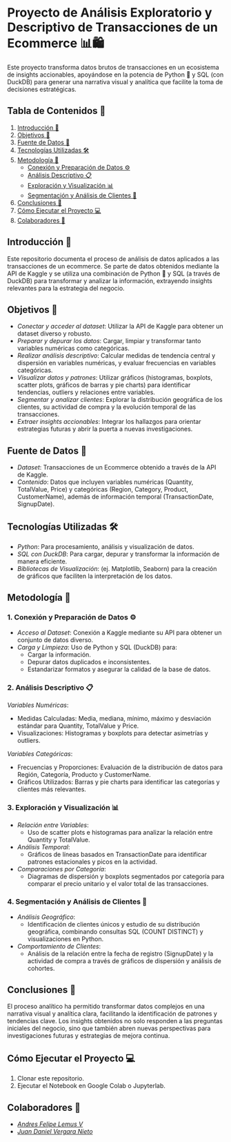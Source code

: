 # Proyecto de Análisis Exploratorio y Descriptivo de Transacciones de un Ecommerce 📊🛍

Este proyecto transforma datos brutos de transacciones en un ecosistema de insights accionables, apoyándose en la potencia de Python 🐍 y SQL (con DuckDB) para generar una narrativa visual y analítica que facilite la toma de decisiones estratégicas.

## Tabla de Contenidos 📖
1. [Introducción 🌟](#introducción-🌟)
2. [Objetivos 🎯](#objetivos-🎯)
3. [Fuente de Datos 📂](#fuente-de-datos-📂)
4. [Tecnologías Utilizadas 🛠](#tecnologías-utilizadas-🛠)
5. [Metodología 📑](#metodología-📑)
    - [Conexión y Preparación de Datos ⚙](#1-conexión-y-preparación-de-datos-⚙)
    - [Análisis Descriptivo 📋](#2-análisis-descriptivo-📋)
    - [Exploración y Visualización 📊](#3-exploración-y-visualización-📊)
    - [Segmentación y Análisis de Clientes 👥](#4-segmentación-y-análisis-de-clientes-👥)
6. [Conclusiones 🏁](#conclusiones-🏁)
7. [Cómo Ejecutar el Proyecto 💻](#cómo-ejecutar-el-proyecto-💻)
8. [Colaboradores 🤝](#colaboradores-🤝)

## Introducción 🌟

Este repositorio documenta el proceso de análisis de datos aplicados a las transacciones de un ecommerce. Se parte de datos obtenidos mediante la API de Kaggle y se utiliza una combinación de Python 🐍 y SQL (a través de DuckDB) para transformar y analizar la información, extrayendo insights relevantes para la estrategia del negocio.

## Objetivos 🎯

- *Conectar y acceder al dataset*: Utilizar la API de Kaggle para obtener un dataset diverso y robusto.
- *Preparar y depurar los datos*: Cargar, limpiar y transformar tanto variables numéricas como categóricas.
- *Realizar análisis descriptivo*: Calcular medidas de tendencia central y dispersión en variables numéricas, y evaluar frecuencias en variables categóricas.
- *Visualizar datos y patrones*: Utilizar gráficos (histogramas, boxplots, scatter plots, gráficos de barras y pie charts) para identificar tendencias, outliers y relaciones entre variables.
- *Segmentar y analizar clientes*: Explorar la distribución geográfica de los clientes, su actividad de compra y la evolución temporal de las transacciones.
- *Extraer insights accionables*: Integrar los hallazgos para orientar estrategias futuras y abrir la puerta a nuevas investigaciones.

## Fuente de Datos 📂

- *Dataset*: Transacciones de un Ecommerce obtenido a través de la API de Kaggle.
- *Contenido*: Datos que incluyen variables numéricas (Quantity, TotalValue, Price) y categóricas (Region, Category, Product, CustomerName), además de información temporal (TransactionDate, SignupDate).

## Tecnologías Utilizadas 🛠

- *Python*: Para procesamiento, análisis y visualización de datos.
- *SQL con DuckDB*: Para cargar, depurar y transformar la información de manera eficiente.
- *Bibliotecas de Visualización*: (ej. Matplotlib, Seaborn) para la creación de gráficos que faciliten la interpretación de los datos.

## Metodología 📑

### 1. Conexión y Preparación de Datos ⚙
- *Acceso al Dataset*: Conexión a Kaggle mediante su API para obtener un conjunto de datos diverso.
- *Carga y Limpieza*: Uso de Python y SQL (DuckDB) para:
    - Cargar la información.
    - Depurar datos duplicados e inconsistentes.
    - Estandarizar formatos y asegurar la calidad de la base de datos.

### 2. Análisis Descriptivo 📋
*Variables Numéricas*:
- Medidas Calculadas: Media, mediana, mínimo, máximo y desviación estándar para Quantity, TotalValue y Price.
- Visualizaciones: Histogramas y boxplots para detectar asimetrías y outliers.

*Variables Categóricas*:
- Frecuencias y Proporciones: Evaluación de la distribución de datos para Región, Categoría, Producto y CustomerName.
- Gráficos Utilizados: Barras y pie charts para identificar las categorías y clientes más relevantes.

### 3. Exploración y Visualización 📊
- *Relación entre Variables*:
    - Uso de scatter plots e histogramas para analizar la relación entre Quantity y TotalValue.
- *Análisis Temporal*:
    - Gráficos de líneas basados en TransactionDate para identificar patrones estacionales y picos en la actividad.
- *Comparaciones por Categoría*:
    - Diagramas de dispersión y boxplots segmentados por categoría para comparar el precio unitario y el valor total de las transacciones.

### 4. Segmentación y Análisis de Clientes 👥
- *Análisis Geográfico*:
    - Identificación de clientes únicos y estudio de su distribución geográfica, combinando consultas SQL (COUNT DISTINCT) y visualizaciones en Python.
- *Comportamiento de Clientes*:
    - Análisis de la relación entre la fecha de registro (SignupDate) y la actividad de compra a través de gráficos de dispersión y análisis de cohortes.

## Conclusiones 🏁

El proceso analítico ha permitido transformar datos complejos en una narrativa visual y analítica clara, facilitando la identificación de patrones y tendencias clave. Los insights obtenidos no solo responden a las preguntas iniciales del negocio, sino que también abren nuevas perspectivas para investigaciones futuras y estrategias de mejora continua.

## Cómo Ejecutar el Proyecto 💻

1. Clonar este repositorio.
2. Ejecutar el Notebook en Google Colab o Jupyterlab.

## Colaboradores 🤝

- *[Andres Felipe Lemus V](https://www.linkedin.com/in/andres-felipe-lemus-v-7943882a9/)*
- *[Juan Daniel Vergara Nieto](https://www.linkedin.com/in/daniel-vergara-nieto/)* 
